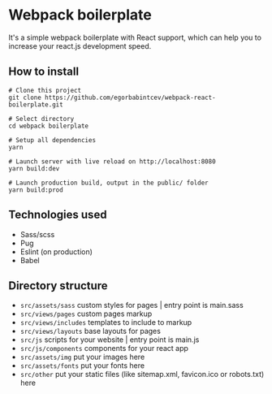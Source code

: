 # Webpack boilerplate
It's a simple webpack boilerplate with React support, which can help you to increase your react.js development speed.
## How to install
```
# Clone this project
git clone https://github.com/egorbabintcev/webpack-react-boilerplate.git

# Select directory
cd webpack boilerplate

# Setup all dependencies
yarn

# Launch server with live reload on http://localhost:8080
yarn build:dev

# Launch production build, output in the public/ folder
yarn build:prod
```
## Technologies used
- Sass/scss
- Pug
- Eslint (on production)
- Babel
## Directory structure
- `src/assets/sass`   custom styles for pages | entry point is main.sass
- `src/views/pages`   custom pages markup
- `src/views/includes`  templates to include to markup
- `src/views/layouts`   base layouts for pages
- `src/js`  scripts for your website | entry point is main.js
- `src/js/components`   components for your react app
- `src/assets/img`  put your images here
- `src/assets/fonts`  put your fonts here
- `src/other`   put your static files (like sitemap.xml, favicon.ico or robots.txt) here
